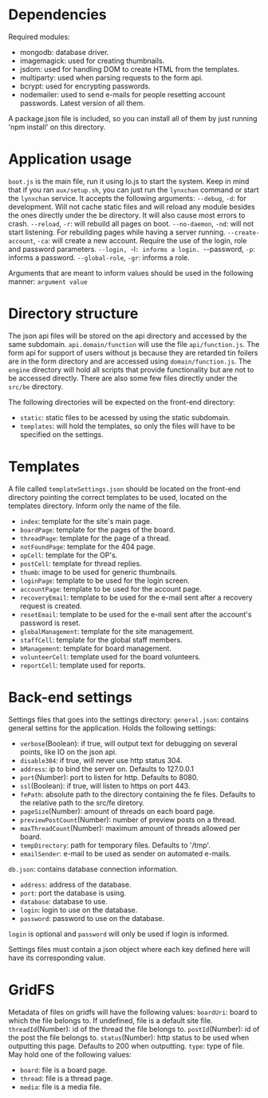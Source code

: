 # Dependencies
Required modules:
* mongodb: database driver.
* imagemagick: used for creating thumbnails.
* jsdom: used for handling DOM to create HTML from the templates.
* multiparty: used when parsing requests to the form api.
* bcrypt: used for encrypting passwords.
* nodemailer: used to send e-mails for people resetting account passwords.
Latest version of all them.

A package.json file is included, so you can install all of them by just running 'npm install' on this directory.

# Application usage
`boot.js` is the main file, run it using Io.js to start the system. Keep in mind that if you ran `aux/setup.sh`, you can just run the `lynxchan` command or start the `lynxchan` service.
It accepts the following arguments:
`--debug`, `-d`: for development. Will not cache static files and will reload any module besides the ones directly under the be directory. It will also cause most errors to crash.
`--reload`, `-r`: will rebuild all pages on boot.
`--no-daemon`, `-nd`: will not start listening. For rebuilding pages while having a server running.
`--create-account`, `-ca`: will create a new account. Require the use of the login, role and password parameters.
`--login, `-l`: informs a login.
`--password, `-p`: informs a password.
`--global-role`, `-gr`: informs a role.

Arguments that are meant to inform values should be used in the following manner:
`argument value`

# Directory structure
The json api files will be stored on the api directory and accessed by the same subdomain. `api.domain/function` will use the file `api/function.js`.
The form api for support of users without js because they are retarded tin foilers are in the form directory and are accessed using `domain/function.js`.
The `engine` directory will hold all scripts that provide functionality but are not to be accessed directly. There are also some few files directly under the `src/be` directory.

The following directories will be expected on the front-end directory:
* `static`: static files to be acessed by using the static subdomain.
* `templates`: will hold the templates, so only the files will have to be specified on the settings.

# Templates
A file called `templateSettings.json` should be located on the front-end directory pointing the correct templates to be used, located on the templates directory. Inform only the name of the file.
* `index`: template for the site's main page.
* `boardPage`: template for the pages of the board.
* `threadPage`: template for the page of a thread.
* `notFoundPage`: template for the 404 page.
* `opCell`: template for the OP's.
* `postCell`: template for thread replies.
* `thumb`: image to be used for generic thumbnails.
* `loginPage`: template to be used for the login screen.
* `accountPage`: template to be used for the account page.
* `recoveryEmail`: template to be used for the e-mail sent after a recovery request is created.
* `resetEmail`: template to be used for the e-mail sent after the account's password is reset.
* `globalManagement`: template for the site management.
* `staffCell`: template for the global staff members.
* `bManagement`: template for board management.
* `volunteerCell`: template used for the board volunteers.
* `reportCell`: template used for reports.

# Back-end settings
Settings files that goes into the settings directory:
`general.json`: contains general settins for the application. Holds the following settings:
* `verbose`(Boolean): if true, will output text for debugging on several points, like IO on the json api.
* `disable304`: if true, will never use http status 304.
* `address`: ip to bind the server on. Defaults to 127.0.0.1
* `port`(Number): port to listen for http. Defaults to 8080.
* `ssl`(Boolean): if true, will listen to https on port 443.
* `fePath`: absolute path to the directory containing the fe files. Defaults to the relative path to the src/fe diretory.
* `pageSize`(Number): amount of threads on each board page.
* `previewPostCount`(Number): number of preview posts on a thread.
* `maxThreadCount`(Number): maximum amount of threads allowed per board.
* `tempDirectory`: path for temporary files. Defaults to '/tmp'.
* `emailSender`: e-mail to be used as sender on automated e-mails.

`db.json`: contains database connection information.
* `address`: address of the database.
* `port`: port the database is using.
* `database`: database to use.
* `login`: login to use on the database.
* `password`: password to use on the database.

`login` is optional and `password` will only be used if login is informed.

Settings files must contain a json object where each key defined here will have its corresponding value.

# GridFS
Metadata of files on gridfs will have the following values:
`boardUri`: board to which the file belongs to. If undefined, file is a default site file.
`threadId`(Number): id of the thread the file belongs to.
`postId`(Number): id of the post the file belongs to.
`status`(Number): http status to be used when outputting this page. Defaults to 200 when outputting.
`type`: type of file. May hold one of the following values:
* `board`: file is a board page.
* `thread`: file is a thread page.
* `media`: file is a media file.

